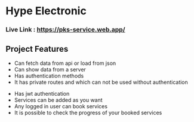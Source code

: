 # Hype Electronic

### Live Link : https://pks-service.web.app/

## Project Features

- Can fetch data from api or load from json
- Can show data from a server
- Has authentication methods
- It has private routes and which can not be used without authentication

* Has jwt authentication
* Services can be added as you want
* Any logged in user can book services
* It is possible to check the progress of your booked services
